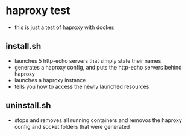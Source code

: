 # haproxy test

* this is just a test of haproxy with docker.

## install.sh

* launches 5 http-echo servers that simply state their names
* generates a haproxy config, and puts the http-echo servers behind haproxy
* launches a haproxy instance
* tells you how to access the newly launched resources

## uninstall.sh
* stops and removes all running containers and removos the haproxy config and socket folders that were generated
